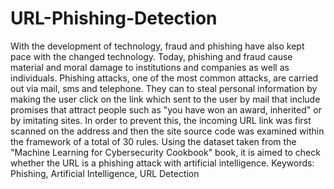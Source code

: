 # URL-Phishing-Detection
With the development of technology, fraud and phishing have also kept pace with the changed technology. Today, phishing and fraud cause material and moral damage to institutions and companies as well as individuals. Phishing attacks, one of the most common attacks, are carried out via mail, sms and telephone. They can to steal personal information by making the user click on the link which sent to the user by mail that include promises that attract people such as "you have won an award, inherited" or by imitating sites.
In order to prevent this, the incoming URL link was first scanned on the address and then the site source code was examined within the framework of a total of 30 rules. Using the dataset taken from the "Machine Learning for Cybersecurity Cookbook" book, it is aimed to check whether the URL is a phishing attack with artificial intelligence.
Keywords: Phishing, Artificial Intelligence, URL Detection
